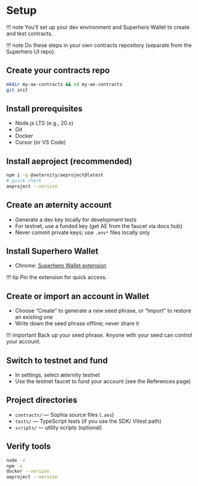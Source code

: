 # Setup

!!! note
    You’ll set up your dev environment and Superhero Wallet to create and test contracts.

!!! note
    Do these steps in your own contracts repository (separate from the Superhero UI repo).

## Create your contracts repo
```bash
mkdir my-ae-contracts && cd my-ae-contracts
git init
```

## Install prerequisites
- Node.js LTS (e.g., 20.x)
- Git
- Docker
- Cursor (or VS Code)

## Install aeproject (recommended)
```bash
npm i -g @aeternity/aeproject@latest
# quick check
aeproject --version
```

## Create an æternity account
- Generate a dev key locally for development tests
- For testnet, use a funded key (get AE from the faucet via docs hub)
- Never commit private keys; use `.env*` files locally only

## Install Superhero Wallet
- Chrome: [Superhero Wallet extension](https://chromewebstore.google.com/detail/superhero-wallet/mnhmmkepfddpifjkamaligfeemcbhdne)

!!! tip
    Pin the extension for quick access.

## Create or import an account in Wallet
- Choose “Create” to generate a new seed phrase, or “Import” to restore an existing one
- Write down the seed phrase offline; never share it

!!! important
    Back up your seed phrase. Anyone with your seed can control your account.

## Switch to testnet and fund
- In settings, select æternity testnet
- Use the testnet faucet to fund your account (see the References page)

## Project directories
- `contracts/` — Sophia source files (`.aes`)
- `tests/` — TypeScript tests (if you use the SDK/ Vitest path)
- `scripts/` — utility scripts (optional)

## Verify tools
```bash
node -v
npm -v
docker --version
aeproject --version
```
